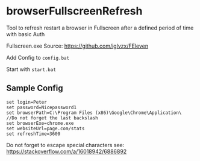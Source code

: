 # browserFullscreenRefresh

Tool to refresh restart a browser in Fullscreen after a defined period of time with basic Auth

Fullscreen.exe Source: https://github.com/iglvzx/FEleven


Add Config to `config.bat`

Start with `start.bat`

## Sample Config
```
set login=Peter
set password=Nicepassword1
set browserPath=C:\Program Files (x86)\Google\Chrome\Application\  //Do not forget the last backslash
set browserExe=chrome.exe
set websiteUrl=page.com/stats 
set refreshTime=3600
```

Do not forget to escape special characters see: https://stackoverflow.com/a/16018942/6886892
